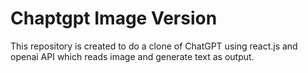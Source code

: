 # Chaptgpt Image Version
This repository is created to do a clone of ChatGPT using react.js and openai API which reads image and generate text as output.
